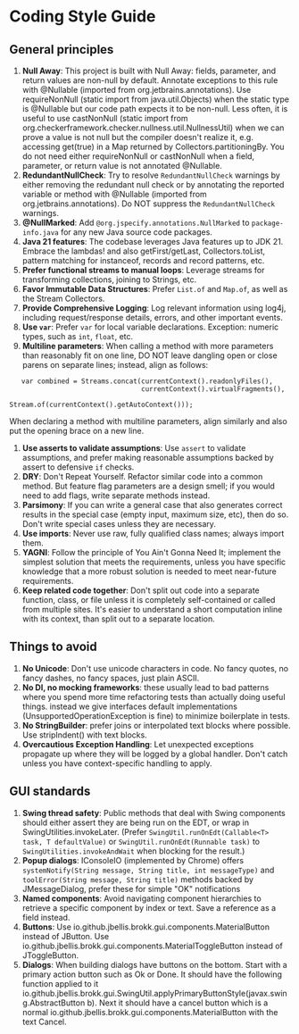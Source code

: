 # Coding Style Guide

## General principles

1. **Null Away**: This project is built with Null Away: fields, parameter, and return values are non-null by default. 
Annotate exceptions to this rule with @Nullable (imported from org.jetbrains.annotations). Use requireNonNull 
(static import from java.util.Objects) when the static type is @Nullable but our code path expects it to be non-null.
Less often, it is useful to use castNonNull (static import from org.checkerframework.checker.nullness.util.NullnessUtil) 
when we can prove a value is not null but the compiler doesn't realize it, e.g. accessing get(true) in a Map 
returned by Collectors.partitioningBy. You do not need either requireNonNull or castNonNull when a field, parameter,
or return value is not annotated @Nullable.
1. **RedundantNullCheck**: Try to resolve `RedundantNullCheck` warnings by either removing the redundant null check or by annotating the reported variable or method with @Nullable (imported from org.jetbrains.annotations). Do NOT suppress the `RedundantNullCheck` warnings.
1. **@NullMarked**: Add `@org.jspecify.annotations.NullMarked` to `package-info.java` for any new Java source code packages.
1. **Java 21 features**: The codebase leverages Java features up to JDK 21. Embrace the lambdas! and also getFirst/getLast, Collectors.toList, pattern matching for instanceof, records and record patterns, etc.
1. **Prefer functional streams to manual loops**: Leverage streams for transforming collections, joining to Strings, etc.
1. **Favor Immutable Data Structures**: Prefer `List.of` and `Map.of`, as well as the Stream Collectors.
1. **Provide Comprehensive Logging**: Log relevant information using log4j, including request/response details, errors, and other important events.
1. **Use `var`**: Prefer `var` for local variable declarations. Exception: numeric types, such as `int`, `float`, etc.
1. **Multiline parameters**: When calling a method with more parameters than reasonably fit on one line, DO NOT leave dangling open or close parens on separate lines; instead, align as follows:
```
   var combined = Streams.concat(currentContext().readonlyFiles(),
                                 currentContext().virtualFragments(),
                                 Stream.of(currentContext().getAutoContext()));
```
  When declaring a method with multiline parameters, align similarly and also put the opening brace on a new line.
1. **Use asserts to validate assumptions**: Use `assert` to validate assumptions, and prefer making reasonable assumptions backed by assert to defensive `if` checks.
1. **DRY**: Don't Repeat Yourself. Refactor similar code into a common method. But feature flag parameters are a design smell; if you would need to add flags, write separate methods instead.
1. **Parsimony**: If you can write a general case that also generates correct results in the special case (empty input, maximum size, etc), then do so. Don't write special cases unless they are necessary.
1. **Use imports**: Never use raw, fully qualified class names; always import them.
1. **YAGNI**: Follow the principle of You Ain't Gonna Need It; implement the simplest solution that meets the requirements, unless you have specific knowledge that a more robust solution is needed to meet near-future requirements.
1. **Keep related code together**: Don't split out code into a separate function, class, or file unless it is completely self-contained or called from multiple sites. It's easier to understand a short computation inline with its context, than split out to a separate location.
## Things to avoid

1. **No Unicode**: Don't use unicode characters in code. No fancy quotes, no fancy dashes, no fancy spaces, just plain ASCII.
1. **No DI, no mocking frameworks**: these usually lead to bad patterns where you spend more time refactoring tests than actually doing useful things. instead we give interfaces default implementations (UnsupportedOperationException is fine) to minimize boilerplate in tests.
1. **No StringBuilder**: prefer joins or interpolated text blocks where possible. Use stripIndent() with text blocks.
1. **Overcautious Exception Handling**: Let unexpected exceptions propagate up where they will be logged by a global handler. Don't catch unless you have context-specific handling to apply.

## GUI standards

1. **Swing thread safety**: Public methods that deal with Swing components should either assert they are being run on the EDT, or wrap in SwingUtilities.invokeLater. (Prefer `SwingUtil.runOnEdt(Callable<T> task, T defaultValue)` or `SwingUtil.runOnEdt(Runnable task)` to `SwingUtilities.invokeAndWait` when blocking for the result.)
1. **Popup dialogs**: IConsoleIO (implemented by Chrome) offers `systemNotify(String message, String title, int messageType)` and `toolError(String message, String title)` methods backed by JMessageDialog, prefer these for simple "OK" notifications 
1. **Named components**: Avoid navigating component hierarchies to retrieve a specific component by index or text. Save a reference as a field instead.
1. **Buttons**: Use io.github.jbellis.brokk.gui.components.MaterialButton instead of JButton. Use io.github.jbellis.brokk.gui.components.MaterialToggleButton instead of JToggleButton.
1. **Dialogs**: When building dialogs have buttons on the bottom. Start with a primary action button such as Ok or Done. It should have the following function applied to it io.github.jbellis.brokk.gui.SwingUtil.applyPrimaryButtonStyle(javax.swing.AbstractButton b). Next it should have a cancel button which is a normal io.github.jbellis.brokk.gui.components.MaterialButton with the text Cancel.
